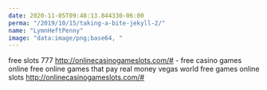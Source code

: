 ```yaml
---
date: 2020-11-05T09:48:13.844330-06:00
perma: "/2019/10/15/taking-a-bite-jekyll-2/"
name: "LymnHeftPenny"
image: "data:image/png;base64, "
---
```


free slots 777  http://onlinecasinogameslots.com/#  - free casino games online  free online games that pay real money  vegas world free games online slots  http://onlinecasinogameslots.com/#
